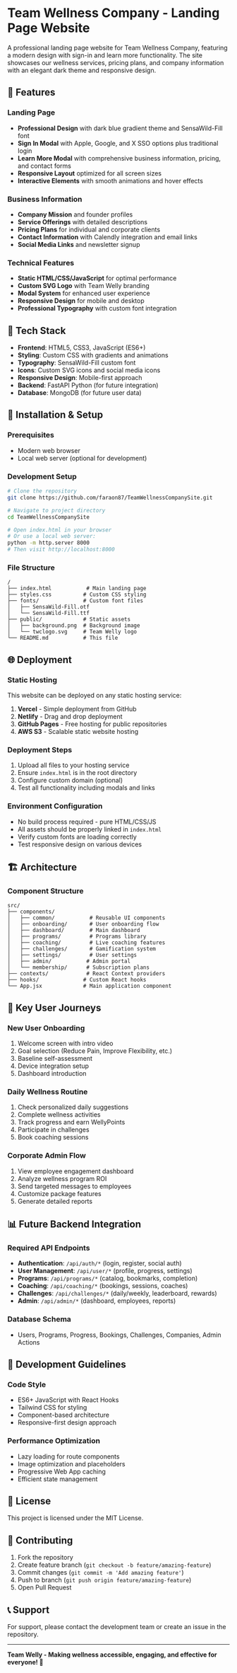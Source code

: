 # Team Wellness Company - Landing Page Website

A professional landing page website for Team Wellness Company, featuring a modern design with sign-in and learn more functionality. The site showcases our wellness services, pricing plans, and company information with an elegant dark theme and responsive design.

## 🌟 Features

### Landing Page
- **Professional Design** with dark blue gradient theme and SensaWild-Fill font
- **Sign In Modal** with Apple, Google, and X SSO options plus traditional login
- **Learn More Modal** with comprehensive business information, pricing, and contact forms
- **Responsive Layout** optimized for all screen sizes
- **Interactive Elements** with smooth animations and hover effects

### Business Information
- **Company Mission** and founder profiles
- **Service Offerings** with detailed descriptions
- **Pricing Plans** for individual and corporate clients
- **Contact Information** with Calendly integration and email links
- **Social Media Links** and newsletter signup

### Technical Features
- **Static HTML/CSS/JavaScript** for optimal performance
- **Custom SVG Logo** with Team Welly branding
- **Modal System** for enhanced user experience
- **Responsive Design** for mobile and desktop
- **Professional Typography** with custom font integration

## 🚀 Tech Stack

- **Frontend**: HTML5, CSS3, JavaScript (ES6+)
- **Styling**: Custom CSS with gradients and animations
- **Typography**: SensaWild-Fill custom font
- **Icons**: Custom SVG icons and social media icons
- **Responsive Design**: Mobile-first approach
- **Backend**: FastAPI Python (for future integration)
- **Database**: MongoDB (for future user data)

## 📱 Installation & Setup

### Prerequisites
- Modern web browser
- Local web server (optional for development)

### Development Setup
```bash
# Clone the repository
git clone https://github.com/faraon87/TeamWellnessCompanySite.git

# Navigate to project directory
cd TeamWellnessCompanySite

# Open index.html in your browser
# Or use a local web server:
python -m http.server 8000
# Then visit http://localhost:8000
```

### File Structure
```
/
├── index.html           # Main landing page
├── styles.css          # Custom CSS styling
├── fonts/              # Custom font files
│   ├── SensaWild-Fill.otf
│   └── SensaWild-Fill.ttf
├── public/             # Static assets
│   ├── background.png  # Background image
│   └── twclogo.svg     # Team Welly logo
└── README.md           # This file
```

## 🌐 Deployment

### Static Hosting
This website can be deployed on any static hosting service:

1. **Vercel** - Simple deployment from GitHub
2. **Netlify** - Drag and drop deployment
3. **GitHub Pages** - Free hosting for public repositories
4. **AWS S3** - Scalable static website hosting

### Deployment Steps
1. Upload all files to your hosting service
2. Ensure `index.html` is in the root directory
3. Configure custom domain (optional)
4. Test all functionality including modals and links

### Environment Configuration
- No build process required - pure HTML/CSS/JS
- All assets should be properly linked in `index.html`
- Verify custom fonts are loading correctly
- Test responsive design on various devices

## 🏗️ Architecture

### Component Structure
```
src/
├── components/
│   ├── common/           # Reusable UI components
│   ├── onboarding/       # User onboarding flow
│   ├── dashboard/        # Main dashboard
│   ├── programs/         # Programs library
│   ├── coaching/         # Live coaching features
│   ├── challenges/       # Gamification system
│   ├── settings/         # User settings
│   ├── admin/           # Admin portal
│   └── membership/      # Subscription plans
├── contexts/            # React Context providers
├── hooks/              # Custom React hooks
└── App.jsx             # Main application component
```

## 🎯 Key User Journeys

### New User Onboarding
1. Welcome screen with intro video
2. Goal selection (Reduce Pain, Improve Flexibility, etc.)
3. Baseline self-assessment
4. Device integration setup
5. Dashboard introduction

### Daily Wellness Routine
1. Check personalized daily suggestions
2. Complete wellness activities
3. Track progress and earn WellyPoints
4. Participate in challenges
5. Book coaching sessions

### Corporate Admin Flow
1. View employee engagement dashboard
2. Analyze wellness program ROI
3. Send targeted messages to employees
4. Customize package features
5. Generate detailed reports

## 📊 Future Backend Integration

### Required API Endpoints
- **Authentication**: `/api/auth/*` (login, register, social auth)
- **User Management**: `/api/user/*` (profile, progress, settings)
- **Programs**: `/api/programs/*` (catalog, bookmarks, completion)
- **Coaching**: `/api/coaching/*` (bookings, sessions, coaches)
- **Challenges**: `/api/challenges/*` (daily/weekly, leaderboard, rewards)
- **Admin**: `/api/admin/*` (dashboard, employees, reports)

### Database Schema
- Users, Programs, Progress, Bookings, Challenges, Companies, Admin Actions

## 🔧 Development Guidelines

### Code Style
- ES6+ JavaScript with React Hooks
- Tailwind CSS for styling
- Component-based architecture
- Responsive-first design approach

### Performance Optimization
- Lazy loading for route components
- Image optimization and placeholders
- Progressive Web App caching
- Efficient state management

## 📄 License

This project is licensed under the MIT License.

## 🤝 Contributing

1. Fork the repository
2. Create feature branch (`git checkout -b feature/amazing-feature`)
3. Commit changes (`git commit -m 'Add amazing feature'`)
4. Push to branch (`git push origin feature/amazing-feature`)
5. Open Pull Request

## 📞 Support

For support, please contact the development team or create an issue in the repository.

---

**Team Welly - Making wellness accessible, engaging, and effective for everyone! 🌱**
